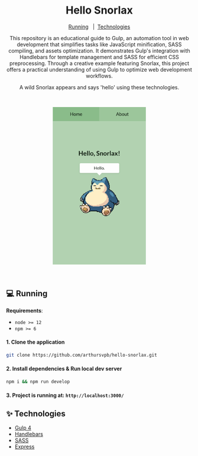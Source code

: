 <h1 align="center">Hello Snorlax</h1>

<p align="center">
  <a href="#-running">Running</a>&nbsp;&nbsp;&nbsp;|&nbsp; 
  <a href="#-technologies">Technologies</a>
</p>

<p align="center">This repository is an educational guide to Gulp, an automation tool in web development that simplifies tasks like JavaScript minification, SASS compiling, and assets optimization. It demonstrates Gulp's integration with Handlebars for template management and SASS for efficient CSS preprocessing. Through a creative example featuring Snorlax, this project offers a practical understanding of using Gulp to optimize web development workflows.</p>

<p align="center">A wild Snorlax appears and says 'hello' using these technologies.</p>

<br />

<p align="center">
  <img alt="Hello Snorlax" src=".github/hello-snorlax.png" width="50%">
</p>

<br />

## 💻 Running

**Requirements**:

- `node >= 12`
- `npm >= 6`

#### 1. Clone the application

```sh
git clone https://github.com/arthursvpb/hello-snorlax.git
```

#### 2. Install dependencies & Run local dev server

```sh
npm i && npm run develop
```

#### 3. Project is running at: `http://localhost:3000/`

## ✨ Technologies

- [Gulp 4](https://gulpjs.com/)
- [Handlebars](https://handlebarsjs.com/)
- [SASS](https://sass-lang.com/)
- [Express](https://expressjs.com/)

